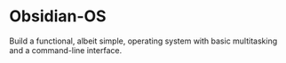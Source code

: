 # Obsidian-OS
 Build a functional, albeit simple, operating system with basic multitasking and a command-line interface.
